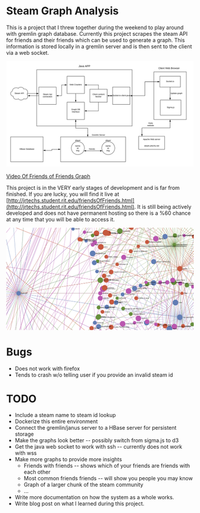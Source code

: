 # Steam Graph Analysis

This is a project that I threw together during the weekend to play around with
gremlin graph database. Currently this project scrapes the steam API for friends
and their friends which can be used to generate a graph. This information is stored
locally in a gremlin server and is then sent to the client via a web socket. 

![Diagram](Diagram.svg)


[Video Of Friends of Friends Graph](https://www.youtube.com/watch?v=WJfo9bU0nH8)


This project is in the VERY early stages of development and is far from finished.
If you are lucky, you will find it live at [http://jrtechs.student.rit.edu/friendsOfFriends.html](http://jrtechs.student.rit.edu/friendsOfFriends.html).
It is still being actively developed and does not have permanent hosting so there is a %60
chance at any time that you will be able to access it. 

![Graph](exampleGraph.png)


# Bugs
* Does not work with firefox
* Tends to crash w/o telling user if you provide an invalid steam id


# TODO
* Include a steam name to steam id lookup
* Dockerize this entire environment
* Connect the gremlin/janus server to a HBase server for persistent storage
* Make the graphs look better -- possibly switch from sigma.js to d3
* Get the java web socket to work with ssh -- currently does not work with wss
* Make more graphs to provide more insights
    * Friends with friends -- shows which of your friends are friends with each other
    * Most common friends friends -- will show you people you may know
    * Graph of a larger chunk of the steam community
    * ...
* Write more documentation on how the system as a whole works.
* Write blog post on what I learned during this project.    